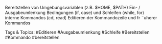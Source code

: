 Bereitstellen von Umgebungsvariablen (z.B. $HOME, $PATH)
Ein- / Ausgabeumlenkung
Bedingungen (if, case) und Schleifen (while, for)
interne Kommandos (cd, read)
Editieren der Kommandozeile und fr ¨uherer Kommandos

   Tags & Topics:
   #Editieren
   #Ausgabeumlenkung
   #Schleife
   #Bereitstellen
   #Kommando
   #bereitstellen